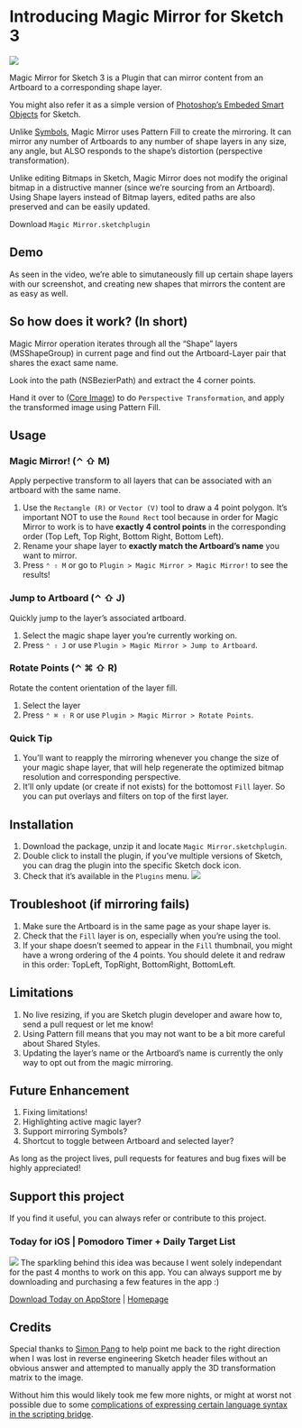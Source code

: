 # Introducing Magic Mirror for Sketch 3

![](http://cl.ly/image/1J0d3W1D0q3x/magic-mirror-banner.gif)

Magic Mirror for Sketch 3 is a Plugin that can mirror content from an Artboard to a corresponding shape layer.

You might also refer it as a simple version of [Photoshop’s Embeded Smart Objects](https://helpx.adobe.com/photoshop/using/create-smart-objects.html) for Sketch.

Unlike [Symbols](http://bohemiancoding.com/sketch/support/documentation/07-symbols/), Magic Mirror uses Pattern Fill to create the mirroring. It can mirror any number of Artboards to any number of shape layers in any size, any angle, but ALSO responds to the shape’s distortion (perspective transformation).

Unlike editing Bitmaps in Sketch, Magic Mirror does not modify the original bitmap in a distructive manner (since we’re sourcing from an Artboard). Using Shape layers instead of Bitmap layers, edited paths are also preserved and can be easily updated.

Download `Magic Mirror.sketchplugin`

## Demo


As seen in the video, we’re able to simutaneously fill up certain shape layers with our screenshot, and creating new shapes that mirrors the content are as easy as well.

## So how does it work? (In short)

Magic Mirror operation iterates through all the “Shape” layers (MSShapeGroup) in current page and find out the Artboard-Layer pair that shares the exact same name.

Look into the path (NSBezierPath) and extract the 4 corner points.

Hand it over to ([Core Image](https://developer.apple.com/library/mac/documentation/GraphicsImaging/Conceptual/CoreImaging/ci_intro/ci_intro.html)) to do `Perspective Transformation`, and apply the transformed image using Pattern Fill.

## Usage

### Magic Mirror! (⌃ ⇧ M)

Apply perpective transform to all layers that can be associated with an artboard with the same name.

1. Use the `Rectangle (R)`  or `Vector (V)` tool to draw a 4 point polygon. It’s important NOT to use the `Round Rect` tool because in order for Magic Mirror to work is to have **exactly 4 control points** in the corresponding order (Top Left, Top Right, Bottom Right, Bottom Left).
2. Rename your shape layer to **exactly match the Artboard’s name** you want to mirror.
3. Press `⌃ ⇧ M` or go to `Plugin > Magic Mirror > Magic Mirror!` to see the results!

### Jump to Artboard (⌃ ⇧ J)

Quickly jump to the layer’s associated artboard.

1. Select the magic shape layer you’re currently working on.
2. Press `⌃ ⇧ J` or use `Plugin > Magic Mirror > Jump to Artboard`.

### Rotate Points (⌃ ⌘ ⇧ R)

Rotate the content orientation of the layer fill.

1. Select the layer
2. Press `⌃ ⌘ ⇧ R` or use `Plugin > Magic Mirror > Rotate Points`.

### Quick Tip

1. You’ll want to reapply the mirroring whenever you change the size of your magic shape layer, that will help regenerate the optimized bitmap resolution and corresponding perspective.
2. It’ll only update (or create if not exists) for the bottomost `Fill` layer. So you can put overlays and filters on top of the first layer.

## Installation

1. Download the package, unzip it and locate `Magic Mirror.sketchplugin`.
2. Double click to install the plugin, if you’ve multiple versions of Sketch, you can drag the plugin into the specific Sketch dock icon.
3. Check that it’s available in the `Plugins` menu.
![](http://cl.ly/image/3E2R1H0n0G3S/magic-mirror-menu.png)

## Troubleshoot (if mirroring fails)

1. Make sure the Artboard is in the same page as your shape layer is.
2. Check that the `Fill` layer is on, especially when you’re using the tool.
3. If your shape doesn’t seemed to appear in the `Fill` thumbnail, you might have a wrong ordering of the 4 points. You should delete it and redraw in this order: TopLeft, TopRight, BottomRight, BottomLeft.

## Limitations

1. No live resizing, if you are Sketch plugin developer and aware how to, send a pull request or let me know!
2. Using Pattern fill means that you may not want to be a bit more careful about Shared Styles.
3. Updating the layer’s name or the Artboard’s name is currently the only way to opt out from the magic mirroring.

## Future Enhancement

1. Fixing limitations!
2. Highlighting active magic layer?
3. Support mirroring Symbols?
2. Shortcut to toggle between Artboard and selected layer?

As long as the project lives, pull requests for features and bug fixes will be highly appreciated!

## Support this project

If you find it useful, you can always refer or contribute to this project.

### Today for iOS | Pomodoro Timer + Daily Target List
![](http://cl.ly/image/0k1j003a342B/03.jpg)
The sparkling behind this idea was because I went solely independant for the past 4 months to work on this app. You can always support me by downloading and purchasing a few features in the app :)

[Download Today on AppStore](https://itunes.apple.com/app/today-plan-focus-review-to/id991615593?ls=1&mt=8) | [Homepage](http://today.gd)

## Credits

Special thanks to [Simon Pang](http://twitter.com/@simonpang) to help point me back to the right direction when I was lost in reverse engineering Sketch header files without an obvious answer and attempted to manually apply the 3D transformation matrix to the image.

Without him this would likely took me few more nights, or might at worst not possible due to some [complications of expressing certain language syntax in the scripting bridge](https://github.com/ccgus/CocoaScript/issues/30).